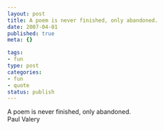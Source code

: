 ```yaml
--- 
layout: post
title: A poem is never finished, only abandoned.
date: 2007-04-01
published: true
meta: {}

tags: 
- fun
type: post
categories: 
- fun
- quote
status: publish
---
```

A poem is never finished, only abandoned.<br />Paul Valery
